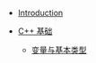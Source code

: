 * [Introduction](README.md)


* [C++ 基础](/C++Primer/README.md)
    * [变量与基本类型](/C++Primer/C++基础/2.变量和基本类型.md)




